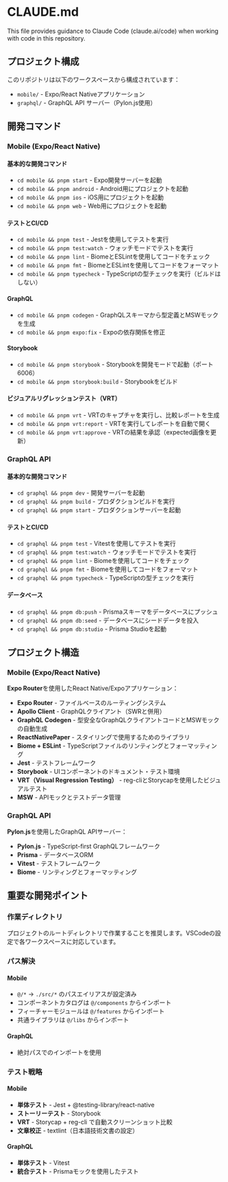 # CLAUDE.md

This file provides guidance to Claude Code (claude.ai/code) when working with code in this repository.

## プロジェクト構成

このリポジトリは以下のワークスペースから構成されています：

- `mobile/` - Expo/React Nativeアプリケーション
- `graphql/` - GraphQL API サーバー（Pylon.js使用）

## 開発コマンド

### Mobile (Expo/React Native)

#### 基本的な開発コマンド

- `cd mobile && pnpm start` - Expo開発サーバーを起動
- `cd mobile && pnpm android` - Android用にプロジェクトを起動
- `cd mobile && pnpm ios` - iOS用にプロジェクトを起動
- `cd mobile && pnpm web` - Web用にプロジェクトを起動

#### テストとCI/CD

- `cd mobile && pnpm test` - Jestを使用してテストを実行
- `cd mobile && pnpm test:watch` - ウォッチモードでテストを実行
- `cd mobile && pnpm lint` - BiomeとESLintを使用してコードをチェック
- `cd mobile && pnpm fmt` - BiomeとESLintを使用してコードをフォーマット
- `cd mobile && pnpm typecheck` - TypeScriptの型チェックを実行（ビルドはしない）

#### GraphQL

- `cd mobile && pnpm codegen` - GraphQLスキーマから型定義とMSWモックを生成
- `cd mobile && pnpm expo:fix` - Expoの依存関係を修正

#### Storybook

- `cd mobile && pnpm storybook` - Storybookを開発モードで起動（ポート6006）
- `cd mobile && pnpm storybook:build` - Storybookをビルド

#### ビジュアルリグレッションテスト（VRT）

- `cd mobile && pnpm vrt` - VRTのキャプチャを実行し、比較レポートを生成
- `cd mobile && pnpm vrt:report` - VRTを実行してレポートを自動で開く
- `cd mobile && pnpm vrt:approve` - VRTの結果を承認（expected画像を更新）

### GraphQL API

#### 基本的な開発コマンド

- `cd graphql && pnpm dev` - 開発サーバーを起動
- `cd graphql && pnpm build` - プロダクションビルドを実行
- `cd graphql && pnpm start` - プロダクションサーバーを起動

#### テストとCI/CD

- `cd graphql && pnpm test` - Vitestを使用してテストを実行
- `cd graphql && pnpm test:watch` - ウォッチモードでテストを実行
- `cd graphql && pnpm lint` - Biomeを使用してコードをチェック
- `cd graphql && pnpm fmt` - Biomeを使用してコードをフォーマット
- `cd graphql && pnpm typecheck` - TypeScriptの型チェックを実行

#### データベース

- `cd graphql && pnpm db:push` - Prismaスキーマをデータベースにプッシュ
- `cd graphql && pnpm db:seed` - データベースにシードデータを投入
- `cd graphql && pnpm db:studio` - Prisma Studioを起動

## プロジェクト構造

### Mobile (Expo/React Native)

**Expo Router**を使用したReact Native/Expoアプリケーション：

- **Expo Router** - ファイルベースのルーティングシステム
- **Apollo Client** - GraphQLクライアント（SWRと併用）
- **GraphQL Codegen** - 型安全なGraphQLクライアントコードとMSWモックの自動生成
- **ReactNativePaper** - スタイリングで使用するためのライブラリ
- **Biome + ESLint** - TypeScriptファイルのリンティングとフォーマッティング
- **Jest** - テストフレームワーク
- **Storybook** - UIコンポーネントのドキュメント・テスト環境
- **VRT（Visual Regression Testing）** - reg-cliとStorycapを使用したビジュアルテスト
- **MSW** - APIモックとテストデータ管理

### GraphQL API

**Pylon.js**を使用したGraphQL APIサーバー：

- **Pylon.js** - TypeScript-first GraphQLフレームワーク
- **Prisma** - データベースORM
- **Vitest** - テストフレームワーク
- **Biome** - リンティングとフォーマッティング

## 重要な開発ポイント

### 作業ディレクトリ

プロジェクトのルートディレクトリで作業することを推奨します。VSCodeの設定で各ワークスペースに対応しています。

### パス解決

#### Mobile
- `@/*` -> `./src/*` のパスエイリアスが設定済み
- コンポーネントカタログは `@/components` からインポート
- フィーチャーモジュールは `@/features` からインポート
- 共通ライブラリは `@/libs` からインポート

#### GraphQL
- 絶対パスでのインポートを使用

### テスト戦略

#### Mobile
- **単体テスト** - Jest + @testing-library/react-native
- **ストーリーテスト** - Storybook
- **VRT** - Storycap + reg-cli で自動スクリーンショット比較
- **文章校正** - textlint（日本語技術文書の設定）

#### GraphQL
- **単体テスト** - Vitest
- **統合テスト** - Prismaモックを使用したテスト